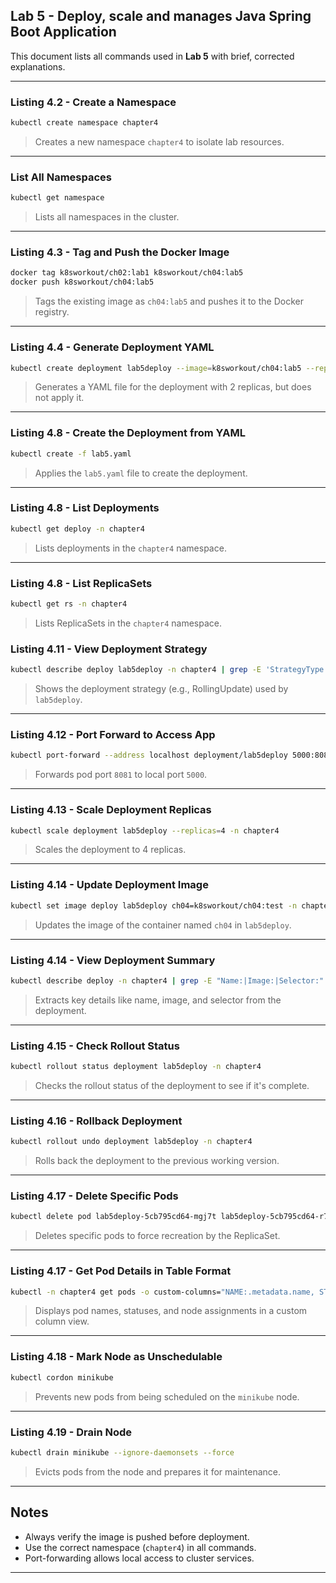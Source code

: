 ## Lab 5 - Deploy, scale and manages Java Spring Boot Application

This document lists all commands used in **Lab 5** with brief, corrected explanations.

---

### Listing 4.2 - Create a Namespace

```bash
kubectl create namespace chapter4
```

> Creates a new namespace `chapter4` to isolate lab resources.

---

###  List All Namespaces

```bash
kubectl get namespace
```

> Lists all namespaces in the cluster.
---

### Listing 4.3 - Tag and Push the Docker Image

```bash
docker tag k8sworkout/ch02:lab1 k8sworkout/ch04:lab5
docker push k8sworkout/ch04:lab5
```

> Tags the existing image as `ch04:lab5` and pushes it to the Docker registry.
---

### Listing 4.4 - Generate Deployment YAML

```bash
kubectl create deployment lab5deploy --image=k8sworkout/ch04:lab5 --replicas=2 -n chapter4 --dry-run=client -o yaml > lab5.yaml
```

> Generates a YAML file for the deployment with 2 replicas, but does not apply it.

---

### Listing 4.8 - Create the Deployment from YAML

```bash
kubectl create -f lab5.yaml
```

> Applies the `lab5.yaml` file to create the deployment.

---

### Listing 4.8 - List Deployments

```bash
kubectl get deploy -n chapter4
```

> Lists deployments in the `chapter4` namespace.

---

### Listing 4.8 - List ReplicaSets

```bash
kubectl get rs -n chapter4
```

> Lists ReplicaSets in the `chapter4` namespace.


### Listing 4.11 - View Deployment Strategy

```bash
kubectl describe deploy lab5deploy -n chapter4 | grep -E 'StrategyType|RollingUpdateStrategy'
```

> Shows the deployment strategy (e.g., RollingUpdate) used by `lab5deploy`.


---

### Listing 4.12 - Port Forward to Access App

```bash
kubectl port-forward --address localhost deployment/lab5deploy 5000:8081 -n chapter4
```

> Forwards pod port `8081` to local port `5000`.

---

### Listing 4.13 - Scale Deployment Replicas

```bash
kubectl scale deployment lab5deploy --replicas=4 -n chapter4
```

> Scales the deployment to 4 replicas.

---

### Listing 4.14 - Update Deployment Image

```bash
kubectl set image deploy lab5deploy ch04=k8sworkout/ch04:test -n chapter4
```

> Updates the image of the container named `ch04` in `lab5deploy`.

---

### Listing 4.14 - View Deployment Summary

```bash
kubectl describe deploy -n chapter4 | grep -E "Name:|Image:|Selector:"
```

> Extracts key details like name, image, and selector from the deployment.

---

### Listing 4.15 - Check Rollout Status

```bash
kubectl rollout status deployment lab5deploy -n chapter4
```

> Checks the rollout status of the deployment to see if it's complete.

---

### Listing 4.16 - Rollback Deployment

```bash
kubectl rollout undo deployment lab5deploy -n chapter4
```

> Rolls back the deployment to the previous working version.

---

### Listing 4.17 - Delete Specific Pods

```bash
kubectl delete pod lab5deploy-5cb795cd64-mgj7t lab5deploy-5cb795cd64-r7bjj -n chapter4 
```

> Deletes specific pods to force recreation by the ReplicaSet.

---

### Listing 4.17 - Get Pod Details in Table Format

```bash
kubectl -n chapter4 get pods -o custom-columns="NAME:.metadata.name, STATUS:.status.phase, NODE:.spec.nodeName"
```

> Displays pod names, statuses, and node assignments in a custom column view.

---

### Listing 4.18 - Mark Node as Unschedulable

```bash
kubectl cordon minikube
```

> Prevents new pods from being scheduled on the `minikube` node.

---

### Listing 4.19 - Drain Node

```bash
kubectl drain minikube --ignore-daemonsets --force
```

> Evicts pods from the node and prepares it for maintenance.

---

## Notes

* Always verify the image is pushed before deployment.
* Use the correct namespace (`chapter4`) in all commands.
* Port-forwarding allows local access to cluster services.

---

